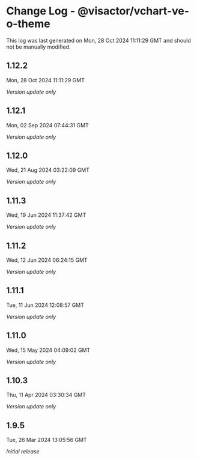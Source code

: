 # Change Log - @visactor/vchart-ve-o-theme

This log was last generated on Mon, 28 Oct 2024 11:11:29 GMT and should not be manually modified.

## 1.12.2
Mon, 28 Oct 2024 11:11:29 GMT

_Version update only_

## 1.12.1
Mon, 02 Sep 2024 07:44:31 GMT

_Version update only_

## 1.12.0
Wed, 21 Aug 2024 03:22:09 GMT

_Version update only_

## 1.11.3
Wed, 19 Jun 2024 11:37:42 GMT

_Version update only_

## 1.11.2
Wed, 12 Jun 2024 06:24:15 GMT

_Version update only_

## 1.11.1
Tue, 11 Jun 2024 12:08:57 GMT

_Version update only_

## 1.11.0
Wed, 15 May 2024 04:09:02 GMT

_Version update only_

## 1.10.3
Thu, 11 Apr 2024 03:30:34 GMT

_Version update only_

## 1.9.5
Tue, 26 Mar 2024 13:05:56 GMT

_Initial release_

